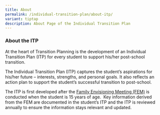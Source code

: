 ```yaml
---
title: About
permalink: /individual-transition-plan/about-itp/
variant: tiptap
description: About Page of the Individual Transition Plan
---
```

<h3><strong>About the ITP</strong></h3>
<p>At the heart of Transition Planning is the development of an Individual
Transition Plan (ITP) for every student to support his/her post-school
transition.</p>
<p>The Individual Transition Plan (ITP) captures the student’s aspirations
for his/her future – interests, strengths, and personal goals. It also
reflects an action plan to support the student’s successful transition
to post-school.</p>
<p>The ITP is first developed after the <a href="https://staging.d3j5q81zdtd1vn.amplifyapp.com/example-folder/fem-overview/" rel="noopener noreferrer nofollow" target="_blank">Family Envisioning Meeting (FEM)</a> is
conducted when the student is 15 years of age.&nbsp; Key information derived
from the FEM are documented in the student’s ITP and the ITP is reviewed
annually to ensure the information stays relevant and updated.</p>